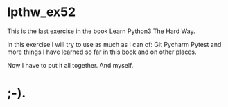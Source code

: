 # lpthw_ex52

This is the last exercise in the book Learn Python3 The Hard Way.

In this exercise I will try to use as much as I can of: 
Git
Pycharm 
Pytest
and more things I have learned so far in this book and on other places.

Now I have to put it all together. And myself. 

# ;-).

